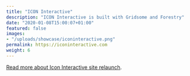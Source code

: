 ```yaml
---
title: "ICON Interactive"
description: "ICON Interactive is built with Gridsome and Forestry"
date: "2020-01-08T15:00:07+01:00"
featured: false
images:
- "/uploads/showcase/iconinteractive.png"
permalink: https://iconinteractive.com
weight: 6
---
```


[Read more about Icon Interactive site relaunch](https://iconinteractive.com/news/icon-interactive-site-relaunch).
